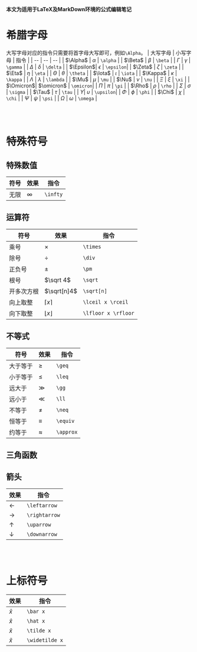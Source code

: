 **本文为适用于LaTeX及MarkDown环境的公式编辑笔记**

# 希腊字母
大写字母对应的指令只需要将首字母大写即可，例如```\Alpha```。
| 大写字母   | 小写字母   | 指令           |
| --        | --         | --            | 
| $\Alpha$  | $\alpha$   | ```\alpha```  |
| $\Beta$   | $\beta$    | ```\beta```   |
| $\Gamma$  | $\gamma$   | ```\gamma```  |
| $\Delta$  | $\delta$   | ```\delta```  |
| $\Epsilon$| $\epsilon$ | ```\epsilon```|
| $\Zeta$   | $\zeta$    | ```\zeta```   |
| $\Eta$    | $\eta$     | ```\eta```    |
| $\Theta$  | $\theta$   | ```\theta```  |
| $\Iota$   | $\iota$    | ```\iota```   |
| $\Kappa$  | $\kappa$   | ```\kappa```  |
| $\Lambda$ | $\lambda$  | ```\lambda``` |
| $\Mu$     | $\mu$      | ```\mu```     |
| $\Nu$     | $\nu$      | ```\nu```     |
| $\Xi$     | $\xi$      | ```\xi```     |
| $\Omicron$| $\omicron$ | ```\omicron```|
| $\Pi$     | $\pi$      | ```\pi```     |
| $\Rho$    | $\rho$     | ```\rho```    |
| $\Sigma$  | $\sigma$   | ```\sigma```  |
| $\Tau$    | $\tau$     | ```\tau```    |
| $\Upsilon$| $\upsilon$ | ```\upsilon```|
| $\Phi$    | $\phi$     | ```\phi```    |
| $\Chi$    | $\chi$     | ```\chi```    |
| $\Psi$    | $\psi$     | ```\psi```    |
| $\Omega$  | $\omega$   | ```\omega```  |

<br/><br/>

# 特殊符号
## 特殊数值
| 符号 | 效果 | 指令 |
| --   | --  |  --  |
| 无限  | $\infty$| ```\infty```|

## 运算符
| 符号 | 效果 | 指令 |
| --   | --  |  --  |
| 乘号  | $\times$ | ```\times```|
| 除号  | $\div$   | ```\div```  |
| 正负号| $\pm$    | ```\pm```   |
| 根号  | $\sqrt 4$  | ```\sqrt``` |
|开多次方根 | $\sqrt[n]4$ | ```\sqrt[n]```|
| 向上取整 | $\lceil x \rceil$ | ```\lceil x \rceil```|
| 向下取整 | $\lfloor x \rfloor$ | ```\lfloor x \rfloor```|
## 不等式
| 符号 | 效果 | 指令 |
| --   | --  |  --  |
| 大于等于 | $\geq$ | ```\geq```|
| 小于等于 | $\leq$ | ```\leq```|
| 远大于   | $\gg$  | ```\gg``` |
| 远小于   | $\ll$  | ```\ll``` |
| 不等于   | $\neq$ | ```\neq```|
| 恒等于   | $\equiv$| ```\equiv```|
| 约等于   | $\approx$| ```\approx```|

## 三角函数


## 箭头
| 效果 | 指令 |
| --  | --   |
|$\leftarrow$ | ```\leftarrow``` |
|$\rightarrow$| ```\rightarrow```|
|$\uparrow$   | ```\uparrow```   |
|$\downarrow$ | ```\downarrow``` |

<br/><br/>

# 上标符号

| 效果 | 指令 |
| --  | --   |
|$\bar x$| ```\bar x``` |
|$\hat x$| ```\hat x```|
|$\tilde x$   | ```\tilde x```   |
|$\widetilde x$ | ```\widetilde x``` |

<br/><br/>
